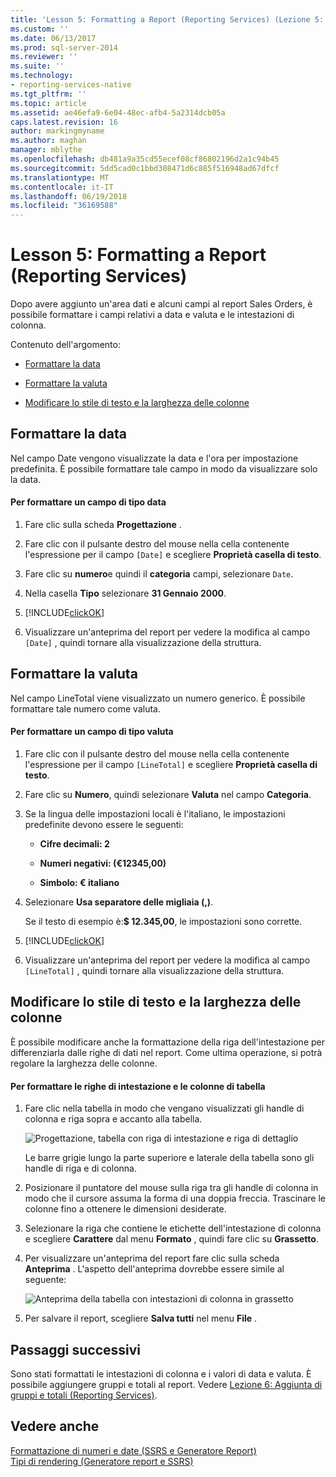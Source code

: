 ```yaml
---
title: 'Lesson 5: Formatting a Report (Reporting Services) (Lezione 5: Formattazione di un report (Reporting Services)) | Microsoft Docs'
ms.custom: ''
ms.date: 06/13/2017
ms.prod: sql-server-2014
ms.reviewer: ''
ms.suite: ''
ms.technology:
- reporting-services-native
ms.tgt_pltfrm: ''
ms.topic: article
ms.assetid: ae46efa9-6e04-48ec-afb4-5a2314dcb05a
caps.latest.revision: 16
author: markingmyname
ms.author: maghan
manager: mblythe
ms.openlocfilehash: db481a9a35cd55ecef08cf86802196d2a1c94b45
ms.sourcegitcommit: 5dd5cad0c1bbd308471d6c885f516948ad67dfcf
ms.translationtype: MT
ms.contentlocale: it-IT
ms.lasthandoff: 06/19/2018
ms.locfileid: "36169588"
---
```

# <a name="lesson-5-formatting-a-report-reporting-services"></a>Lesson 5: Formatting a Report (Reporting Services)
  Dopo avere aggiunto un'area dati e alcuni campi al report Sales Orders, è possibile formattare i campi relativi a data e valuta e le intestazioni di colonna.  
  
 Contenuto dell'argomento:  
  
-   [Formattare la data](#bkmk_format_date)  
  
-   [Formattare la valuta](#bkmk_format_currency)  
  
-   [Modificare lo stile di testo e la larghezza delle colonne](#bkmk_change_textstyle)  
  
##  <a name="bkmk_format_date"></a> Formattare la data  
 Nel campo Date vengono visualizzate la data e l'ora per impostazione predefinita. È possibile formattare tale campo in modo da visualizzare solo la data.  
  
#### <a name="to-format-a-date-field"></a>Per formattare un campo di tipo data  
  
1.  Fare clic sulla scheda **Progettazione** .  
  
2.  Fare clic con il pulsante destro del mouse nella cella contenente l'espressione per il campo `[Date]` e scegliere **Proprietà casella di testo**.  
  
3.  Fare clic su **numero**e quindi il **categoria** campi, selezionare `Date`.  
  
4.  Nella casella **Tipo** selezionare **31 Gennaio 2000**.  
  
5.  [!INCLUDE[clickOK](../includes/clickok-md.md)]  
  
6.  Visualizzare un'anteprima del report per vedere la modifica al campo `[Date]` , quindi tornare alla visualizzazione della struttura.  
  
##  <a name="bkmk_format_currency"></a> Formattare la valuta  
 Nel campo LineTotal viene visualizzato un numero generico. È possibile formattare tale numero come valuta.  
  
#### <a name="to-format-a-currency-field"></a>Per formattare un campo di tipo valuta  
  
1.  Fare clic con il pulsante destro del mouse nella cella contenente l'espressione per il campo `[LineTotal]` e scegliere **Proprietà casella di testo**.  
  
2.  Fare clic su **Numero**, quindi selezionare **Valuta** nel campo **Categoria**.  
  
3.  Se la lingua delle impostazioni locali è l'italiano, le impostazioni predefinite devono essere le seguenti:  
  
    -   **Cifre decimali: 2**  
  
    -   **Numeri negativi: (€12345,00)**  
  
    -   **Simbolo: € italiano**  
  
4.  Selezionare **Usa separatore delle migliaia (,)**.  
  
     Se il testo di esempio è:**$ 12.345,00**, le impostazioni sono corrette.  
  
5.  [!INCLUDE[clickOK](../includes/clickok-md.md)]  
  
6.  Visualizzare un'anteprima del report per vedere la modifica al campo `[LineTotal]` , quindi tornare alla visualizzazione della struttura.  
  
##  <a name="bkmk_change_textstyle"></a> Modificare lo stile di testo e la larghezza delle colonne  
 È possibile modificare anche la formattazione della riga dell'intestazione per differenziarla dalle righe di dati nel report. Come ultima operazione, si potrà regolare la larghezza delle colonne.  
  
#### <a name="to-format-header-rows-and-table-columns"></a>Per formattare le righe di intestazione e le colonne di tabella  
  
1.  Fare clic nella tabella in modo che vengano visualizzati gli handle di colonna e riga sopra e accanto alla tabella.  
  
     ![Progettazione, tabella con riga di intestazione e riga di dettaglio](../../2014/tutorials/media/rs-basictabledetailsdesign.gif "di progettazione, tabella con riga di intestazione e riga di dettaglio")  
  
     Le barre grigie lungo la parte superiore e laterale della tabella sono gli handle di riga e di colonna.  
  
2.  Posizionare il puntatore del mouse sulla riga tra gli handle di colonna in modo che il cursore assuma la forma di una doppia freccia. Trascinare le colonne fino a ottenere le dimensioni desiderate.  
  
3.  Selezionare la riga che contiene le etichette dell'intestazione di colonna e scegliere **Carattere** dal menu **Formato** , quindi fare clic su **Grassetto**.  
  
4.  Per visualizzare un'anteprima del report fare clic sulla scheda **Anteprima** . L'aspetto dell'anteprima dovrebbe essere simile al seguente:  
  
     ![Anteprima della tabella con intestazioni di colonna in grassetto](../../2014/tutorials/media/rs-basictabledetailsformattedpreview.gif "Anteprima della tabella con intestazioni di colonna in grassetto")  
  
5.  Per salvare il report, scegliere **Salva tutti** nel menu **File** .  
  
## <a name="next-steps"></a>Passaggi successivi  
 Sono stati formattati le intestazioni di colonna e i valori di data e valuta. È possibile aggiungere gruppi e totali al report. Vedere [Lezione 6: Aggiunta di gruppi e totali &#40;Reporting Services&#41;](../reporting-services/lesson-6-adding-grouping-and-totals-reporting-services.md).  
  
## <a name="see-also"></a>Vedere anche  
 [Formattazione di numeri e date &#40;SSRS e Generatore Report&#41;](report-design/formatting-numbers-and-dates-report-builder-and-ssrs.md)   
 [Tipi di rendering &#40;Generatore report e SSRS&#41;](report-design/rendering-behaviors-report-builder-and-ssrs.md)  
  
  